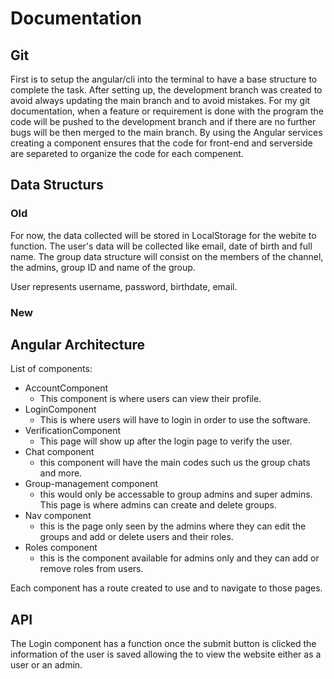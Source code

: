 # Documentation

## Git

First is to setup the angular/cli into the terminal to have a base structure to complete the task. After setting up, the development branch was created to avoid always updating the main branch and to avoid mistakes. For my git documentation, when a feature or requirement is done with the program the code will be pushed to the development branch and if there are no further bugs will be then merged to the main branch.
By using the Angular services creating a component ensures that the code for front-end and serverside are separeted to organize the code for each compenent.

## Data Structurs 

### Old
For now, the data collected will be stored in LocalStorage for the webite to function. The user's data will be collected like email, date of birth and full name. The group data structure will consist on the members of the channel, the admins, group ID and name of the group.

User represents username, password, birthdate, email.
### New


## Angular Architecture
List of components:
- AccountComponent
    - This component is where users can view their profile. 
- LoginComponent
    - This is where users will have to login in order to use the software.
- VerificationComponent
    - This page will show up after the login page to verify the user.
- Chat component
    - this component will have the main codes such us the group chats and more.
- Group-management component
    - this would only be accessable to group admins and super admins. This page is where admins can create and delete groups.
- Nav component
    - this is the page only seen by the admins where they can edit the groups and add or delete users and their roles.
- Roles component 
    - this is the component available for admins only and they can add or remove roles from users.

Each component has a route created to use and to navigate to those pages.

## API
The Login component has a function once the submit button is clicked the information of the user is saved allowing the to view the website either as a user or an admin.